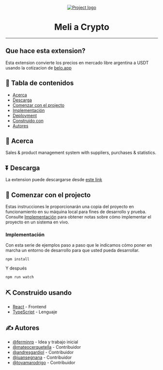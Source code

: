 <p align="center">
  <a href="" rel="noopener">
 <img src="src/api/core/utils/misproductos.png" alt="Project logo"></a>
</p>

<h1 align="center">Meli a Crypto</h1>

---

<p align="center">
<h2>Que hace esta extension?</h2>

Esta extension convierte los precios en mercado libre argentina a USDT usando la cotizacion de [belo.app](https://simple.belo.app/app/referral?referralId=8cNBuoEM&campaign=REVENUE_SHARING)

</p>

## 📝 Tabla de contenidos

- [Acerca](#acerca)
- [Descarga](#descarga)
- [Comenzar con el projecto](#getting_started)
- [Implementación](#implementacion)
- [Deployment](#deployment)
- [Construido con](#built_using)
- [Autores](#authors)

## 🧐 Acerca <a name = "acerca"></a>

Sales & product management system with suppliers, purchases & statistics.

## ⏬ Descarga <a name = "descarga"></a>

La extension puede descargarse desde [este link](https://chrome.google.com/webstore/detail/meli-a-usdt/pabjndhejioccdbodimjhmgbjhhgphgl)

## 🏁 Comenzar con el projecto <a name = "getting_started"></a>

Estas instrucciones le proporcionarán una copia del proyecto en funcionamiento en su máquina local para fines de desarrollo y prueba. Consulte [Implementación](#implementacion) para obtener notas sobre cómo implementar el proyecto en un sistema en vivo.

### Implementación

Con esta serie de ejemplos paso a paso que le indicamos cómo poner en marcha un entorno de desarrollo para que usted pueda desarrollar.

```
npm install
```

Y después

```
npm run watch
```

## ⛏️ Construido usando <a name = "built_using"></a>

- [React](https://reactjs.org/) - Frontend
- [TypeScript](https://github.com/microsoft/TypeScript) - Lenguaje

## ✍️ Autores <a name = "authors"></a>

- [@ferminrp](https://github.com/ferminrp) - Idea y trabajo inicial
- [@mateocerquetella](https://github.com/mateocerquetella) - Contribuidor
- [@andresgardiol](https://github.com/andresgardiol) - Contribuidor
- [@juansegnana](https://github.com/juansegnana) - Contribuidor
- [@toyamarodrigo](https://github.com/toyamarodrigo) - Contribuidor
